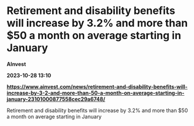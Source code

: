 # Retirement and disability benefits will increase by 3.2% and more than $50 a month on average starting in January
**AInvest**

**2023-10-28 13:10**

**https://www.ainvest.com/news/retirement-and-disability-benefits-will-increase-by-3-2-and-more-than-50-a-month-on-average-starting-in-january-23101000877558cec29a6748/**

Retirement and disability benefits will increase by 3.2% and more than $50 a month on average starting in January